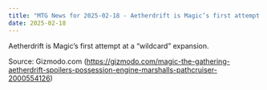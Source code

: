 ```yaml
---
title: "MTG News for 2025-02-18 - Aetherdrift is Magic’s first attempt at a “wildcar..."
date: 2025-02-18
---
```


Aetherdrift is Magic’s first attempt at a “wildcard” expansion.

Source: Gizmodo.com (https://gizmodo.com/magic-the-gathering-aetherdrift-spoilers-possession-engine-marshalls-pathcruiser-2000554126)
